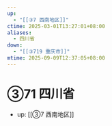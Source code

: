 ```yaml
---
up:
  - "[[③7 西南地区]]"
ctime: 2025-03-01T13:27:01+08:00
aliases:
  - 四川省
down:
  - "[[③719 重庆市]]"
mtime: 2025-09-09T12:37:05+08:00
---
```


# ③71 四川省

- up: [[③7 西南地区]]

